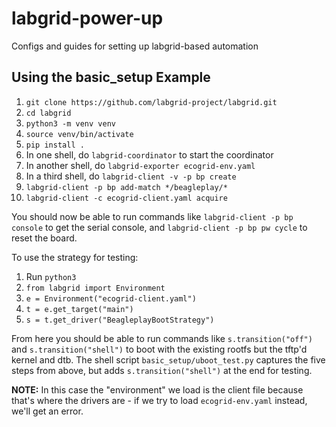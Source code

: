 # labgrid-power-up
Configs and guides for setting up labgrid-based automation

## Using the basic_setup Example

1. `git clone https://github.com/labgrid-project/labgrid.git`
2. `cd labgrid`
3. `python3 -m venv venv`
4. `source venv/bin/activate`
5. `pip install .`
6. In one shell, do `labgrid-coordinator` to start the coordinator
7. In another shell, do `labgrid-exporter ecogrid-env.yaml`
8. In a third shell, do `labgrid-client -v -p bp create`
9. `labgrid-client -p bp add-match */beagleplay/*`
10. `labgrid-client -c ecogrid-client.yaml acquire`

You should now be able to run commands like `labgrid-client -p bp
console` to get the serial console, and `labgrid-client -p bp pw cycle`
to reset the board.

To use the strategy for testing:

1. Run `python3`
2. `from labgrid import Environment`
3. `e = Environment("ecogrid-client.yaml")`
4. `t = e.get_target("main")`
5. `s = t.get_driver("BeagleplayBootStrategy")`

From here you should be able to run commands like `s.transition("off")`
and `s.transition("shell")` to boot with the existing rootfs but the
tftp'd kernel and dtb. The shell script `basic_setup/uboot_test.py`
captures the five steps from above, but adds `s.transition("shell")` at
the end for testing.

**NOTE:** In this case the "environment" we load is the client file
because that's where the drivers are - if we try to load
`ecogrid-env.yaml` instead, we'll get an error.
